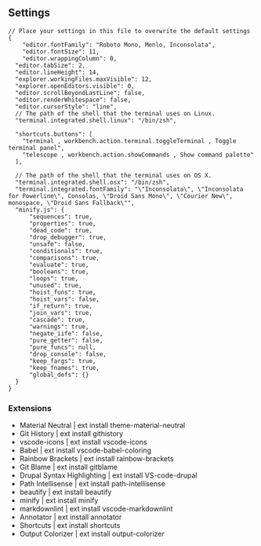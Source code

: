 ## Settings

```
// Place your settings in this file to overwrite the default settings
{
	"editor.fontFamily": "Roboto Mono, Menlo, Inconsolata",
	"editor.fontSize": 11,
	"editor.wrappingColumn": 0,
  "editor.tabSize": 2,
  "editor.lineHeight": 14,
  "explorer.workingFiles.maxVisible": 12,
  "explorer.openEditors.visible": 0,
  "editor.scrollBeyondLastLine": false,
  "editor.renderWhitespace": false,
  "editor.cursorStyle": "line",
  // The path of the shell that the terminal uses on Linux.
  "terminal.integrated.shell.linux": "/bin/zsh",
  
  "shortcuts.buttons": [
    "terminal , workbench.action.terminal.toggleTerminal , Toggle terminal panel",
    "telescope , workbench.action.showCommands , Show command palette"
  ],

  // The path of the shell that the terminal uses on OS X.
  "terminal.integrated.shell.osx": "/bin/zsh",
  "terminal.integrated.fontFamily": "\"Inconsolata\", \"Inconsolata for Powerline\", Consolas, \"Droid Sans Mono\", \"Courier New\", monospace, \"Droid Sans Fallback\"",
  "minify.js": {
      "sequences": true,
      "properties": true,
      "dead_code": true,
      "drop_debugger": true,
      "unsafe": false,
      "conditionals": true,
      "comparisons": true,
      "evaluate": true,
      "booleans": true,
      "loops": true,
      "unused": true,
      "hoist_funs": true,
      "hoist_vars": false,
      "if_return": true,
      "join_vars": true,
      "cascade": true,
      "warnings": true,
      "negate_iife": false,
      "pure_getter": false,
      "pure_funcs": null,
      "drop_console": false,
      "keep_fargs": true,
      "keep_fnames": true,
      "global_defs": {}
  }
}
```

### Extensions

- Material Neutral | ext install theme-material-neutral
- Git History | ext install githistory
- vscode-icons | ext install vscode-icons
- Babel | ext install vscode-babel-coloring
- Rainbow Brackets | ext install rainbow-brackets
- Git Blame | ext install gitblame
- Drupal Syntax Highlighting | ext install VS-code-drupal
- Path Intellisense | ext install path-intellisense
- beautify | ext install beautify
- minify | ext install minify
- markdownlint | ext install vscode-markdownlint
- Annotator | ext install annotator
- Shortcuts | ext install shortcuts
- Output Colorizer | ext install output-colorizer